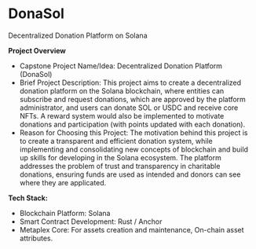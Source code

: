 # DonaSol
Decentralized Donation Platform on Solana

**Project Overview**
  * Capstone Project Name/Idea: Decentralized Donation Platform (DonaSol)
  * Brief Project Description: This project aims to create a decentralized donation platform on the Solana blockchain, where entities can subscribe and request donations, which are approved by the platform administrator, and users can donate SOL or USDC and receive core NFTs. A reward system would also be implemented to motivate donations and participation (with points updated with each donation).
  * Reason for Choosing this Project: The motivation behind this project is to create a transparent and efficient donation system, while implementing and consolidating new concepts of blockchain and build up skills for developing in the Solana ecosystem. The platform addresses the problem of trust and transparency in charitable donations, ensuring funds are used as intended and donors can see where they are applicated.

**Tech Stack:**
  * Blockchain Platform: Solana
  * Smart Contract Development: Rust / Anchor
  * Metaplex Core: For assets creation and maintenance, On-chain asset attributes.
